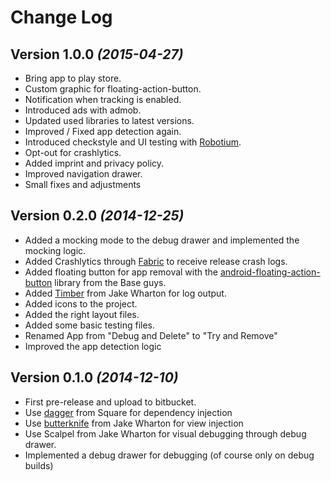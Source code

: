 Change Log
==========
Version 1.0.0 *(2015-04-27)*
----------------------------
- Bring app to play store.
- Custom graphic for floating-action-button.
- Notification when tracking is enabled.
- Introduced ads with admob.
- Updated used libraries to latest versions.
- Improved / Fixed app detection again.
- Introduced checkstyle and UI testing with [Robotium](http://robotium.com/).
- Opt-out for crashlytics.
- Added imprint and privacy policy.
- Improved navigation drawer.
- Small fixes and adjustments

Version 0.2.0 *(2014-12-25)*
----------------------------
- Added a mocking mode to the debug drawer and implemented the mocking logic.
- Added Crashlytics through [Fabric](https://dev.twitter.com/products/fabric) to receive release crash logs.
- Added floating button for app removal with the [android-floating-action-button](https://github.com/futuresimple/android-floating-action-button) library from the Base guys.
- Added [Timber](https://github.com/JakeWharton/timber) from Jake Wharton for log output.
- Added icons to the project.
- Added the right layout files.
- Added some basic testing files.
- Renamed App from "Debug and Delete" to "Try and Remove"
- Improved the app detection logic

Version 0.1.0 *(2014-12-10)*
----------------------------
- First pre-release and upload to bitbucket.
- Use [dagger](https://github.com/square/dagger) from Square for dependency injection
- Use [butterknife](https://github.com/JakeWharton/butterknife) from Jake Wharton for view injection
- Use Scalpel from Jake Wharton for visual debugging through debug drawer.
- Implemented a debug drawer for debugging (of course only on debug builds)
